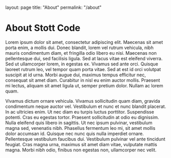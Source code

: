 layout: page
title: "About"
permalink: "/about"

# About Stott Code

Lorem ipsum dolor sit amet, consectetur adipiscing elit. Maecenas sit amet porta enim, a mollis dui. Donec blandit, lorem vel rutrum vehicula, nibh mauris condimentum diam, et fringilla odio libero eu nisi. Maecenas non pellentesque dui, sed facilisis ligula. Sed at lacus vitae est eleifend viverra. Sed ut ullamcorper lorem, in egestas ex. Vivamus sed ante orci. Quisque laoreet rutrum leo, vel tempor quam porta vitae. Sed at est id orci volutpat suscipit at id urna. Morbi augue dui, maximus tempus efficitur nec, consequat sit amet diam. Curabitur in nisl eu enim auctor mollis. Praesent mi lectus, aliquam sit amet ligula ut, semper pretium dolor. Nullam ac lorem quam.

Vivamus dictum ornare vehicula. Vivamus sollicitudin quam diam, gravida condimentum neque auctor vel. Vestibulum et nunc et nunc blandit placerat. In ac ultricies enim. Ut nec diam eu turpis luctus porttitor. Suspendisse potenti. Cras eu egestas tortor. Praesent sollicitudin at odio eu dignissim. Nulla eleifend quis libero in sagittis. Ut nec ipsum pulvinar, vestibulum magna sed, venenatis nibh. Phasellus fermentum leo mi, sit amet mollis dolor accumsan id. Quisque nec nunc quis nulla imperdiet ornare. Pellentesque vestibulum faucibus dui. Vestibulum pulvinar vel ante tincidunt feugiat. Cras magna urna, maximus sit amet diam vitae, vulputate mattis magna. Morbi nibh odio, finibus non egestas non, ullamcorper nec velit.

